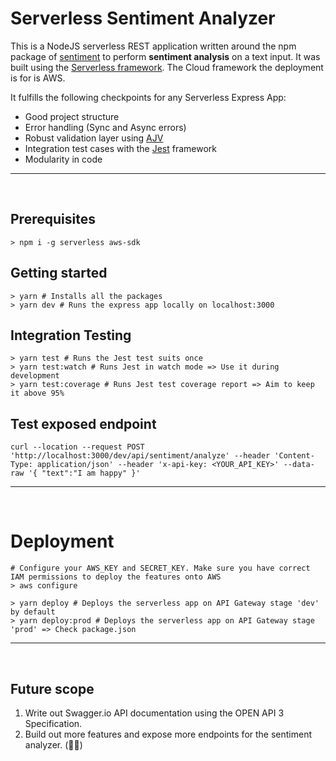 # Serverless Sentiment Analyzer

This is a NodeJS serverless REST application written around the npm package of [sentiment](https://www.npmjs.com/package/sentiment) to perform **sentiment analysis** on a text input.
It was built using the [Serverless framework](https://www.serverless.com/). The Cloud framework the deployment is for is AWS.

It fulfills the following checkpoints for any Serverless Express App:

- Good project structure
- Error handling (Sync and Async errors)
- Robust validation layer using [AJV](https://www.npmjs.com/package/ajv)
- Integration test cases with the [Jest](https://jestjs.io/) framework
- Modularity in code

<hr>
<br>

## Prerequisites

    > npm i -g serverless aws-sdk

## Getting started

    > yarn # Installs all the packages
    > yarn dev # Runs the express app locally on localhost:3000

## Integration Testing

    > yarn test # Runs the Jest test suits once
    > yarn test:watch # Runs Jest in watch mode => Use it during development
    > yarn test:coverage # Runs Jest test coverage report => Aim to keep it above 95%

## Test exposed endpoint

```shell
curl --location --request POST 'http://localhost:3000/dev/api/sentiment/analyze' --header 'Content-Type: application/json' --header 'x-api-key: <YOUR_API_KEY>' --data-raw '{ "text":"I am happy" }'
```

<hr>
<br>

# Deployment

    # Configure your AWS_KEY and SECRET_KEY. Make sure you have correct IAM permissions to deploy the features onto AWS
    > aws configure

    > yarn deploy # Deploys the serverless app on API Gateway stage 'dev' by default
    > yarn deploy:prod # Deploys the serverless app on API Gateway stage 'prod' => Check package.json

<hr>
<br>

## Future scope

1. Write out Swagger.io API documentation using the OPEN API 3 Specification.
2. Build out more features and expose more endpoints for the sentiment analyzer. (🤷‍♂️️)
